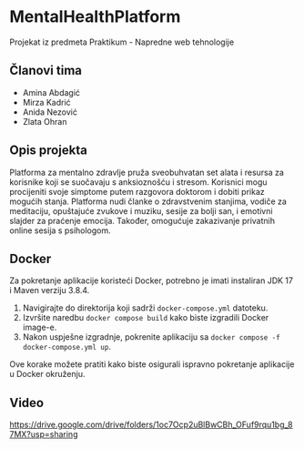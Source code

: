 # MentalHealthPlatform

Projekat iz predmeta Praktikum - Napredne web tehnologije

## Članovi tima
- Amina Abdagić
- Mirza Kadrić
- Anida Nezović
- Zlata Ohran

## Opis projekta
Platforma za mentalno zdravlje pruža sveobuhvatan set alata i resursa za korisnike koji se suočavaju s anksioznošću i stresom. Korisnici mogu procijeniti svoje simptome putem razgovora  doktorom i dobiti prikaz mogućih stanja. Platforma nudi članke o zdravstvenim stanjima, vodiče za meditaciju, opuštajuće zvukove i muziku, sesije za bolji san, i emotivni slajder za praćenje emocija. Također, omogućuje zakazivanje privatnih online sesija s psihologom.

## Docker
Za pokretanje aplikacije koristeći Docker, potrebno je imati instaliran JDK 17 i Maven verziju 3.8.4.

1. Navigirajte do direktorija koji sadrži `docker-compose.yml` datoteku.
2. Izvršite naredbu `docker compose build` kako biste izgradili Docker image-e.
3. Nakon uspješne izgradnje, pokrenite aplikaciju sa `docker compose -f docker-compose.yml up`.

Ove korake možete pratiti kako biste osigurali ispravno pokretanje aplikacije u Docker okruženju.

## Video 
https://drive.google.com/drive/folders/1oc7Ocp2uBlBwCBh_OFuf9rqu1bg_87MX?usp=sharing
